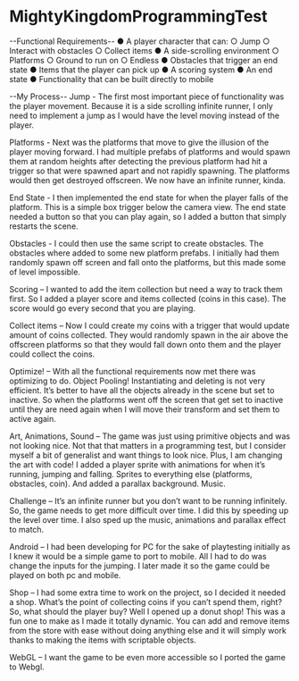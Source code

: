# MightyKingdomProgrammingTest

--Functional Requirements--
● A player character that can:
○ Jump
○ Interact with obstacles
○ Collect items
● A side-scrolling environment
○ Platforms
○ Ground to run on
○ Endless
● Obstacles that trigger an end state
● Items that the player can pick up
● A scoring system
● An end state
● Functionality that can be built directly to mobile


--My Process--
Jump - The first most important piece of functionality was the player movement. Because it is a side scrolling infinite runner, I only need to implement a jump as I would have the level moving instead of the player.

Platforms - Next was the platforms that move to give the illusion of the player moving forward. I had multiple prefabs of platforms and would spawn them at random heights after detecting the previous platform had hit a trigger so that were spawned apart and not rapidly spawning. The platforms would then get destroyed offscreen. We now have an infinite runner, kinda.

End State - I then implemented the end state for when the player falls of the platform. This is a simple box trigger below the camera view. The end state needed a button so that you can play again, so I added a button that simply restarts the scene. 

Obstacles - I could then use the same script to create obstacles. The obstacles where added to some new platform prefabs. I initially had them randomly spawn off screen and fall onto the platforms, but this made some of level impossible. 

Scoring – I wanted to add the item collection but need a way to track them first. So I added a player score and items collected (coins in this case). The score would go every second that you are playing.

Collect items – Now I could create my coins with a trigger that would update amount of coins collected. They would randomly spawn in the air above the offscreen platforms so that they would fall down onto them and the player could collect the coins.

Optimize! – With all the functional requirements now met there was optimizing to do. Object Pooling! Instantiating and deleting is not very efficient. It’s better to have all the objects already in the scene but set to inactive. So when the platforms went off the screen that get set to inactive until they are need again when I will move their transform and set them to active again.

Art, Animations, Sound – The game was just using primitive objects and was not looking nice. Not that that matters in a programming test, but I consider myself a bit of generalist and want things to look nice. Plus, I am changing the art with code! I added a player sprite with animations for when it’s running, jumping and falling. Sprites to everything else (platforms, obstacles, coin). And added a parallax background. Music.

Challenge – It’s an infinite runner but you don’t want to be running infinitely. So, the game needs to get more difficult over time. I did this by speeding up the level over time. I also sped up the music, animations and parallax effect to match.

Android – I had been developing for PC for the sake of playtesting initially as I knew it would be a simple game to port to mobile. All I had to do was change the inputs for the jumping. I later made it so the game could be played on both pc and mobile.

Shop – I had some extra time to work on the project, so I decided it needed a shop. What’s the point of collecting coins if you can’t spend them, right? So, what should the player buy? Well I opened up a donut shop! This was a fun one to make as I made it totally dynamic. You can add and remove items from the store with ease without doing anything else and it will simply work thanks to making the items with scriptable objects.

WebGL – I want the game to be even more accessible so I ported the game to Webgl.

